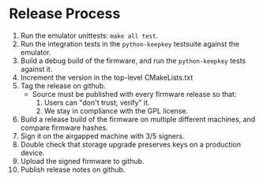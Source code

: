 Release Process
===============

1. Run the emulator unittests: `make all test`.
1. Run the integration tests in the `python-keepkey` testsuite against the emulator.
1. Build a debug build of the firmware, and run the `python-keepkey` tests against it.
1. Increment the version in the top-level CMakeLists.txt
1. Tag the release on github.
    * Source must be published with every firmware release so that:
        1. Users can "don't trust; verify" it.
        1. We stay in compliance with the GPL license.
1. Build a release build of the firmware on multiple different machines, and compare firmware hashes.
1. Sign it on the airgapped machine with 3/5 signers.
1. Double check that storage upgrade preserves keys on a production device.
1. Upload the signed firmware to github.
1. Publish release notes on github.

